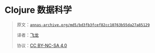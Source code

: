 # Clojure 数据科学

> 原文：[`annas-archive.org/md5/bd3fb3fcef82cc10763b55da27a85129`](https://annas-archive.org/md5/bd3fb3fcef82cc10763b55da27a85129)
> 
> 译者：[飞龙](https://github.com/wizardforcel)
> 
> 协议：[CC BY-NC-SA 4.0](http://creativecommons.org/licenses/by-nc-sa/4.0/)